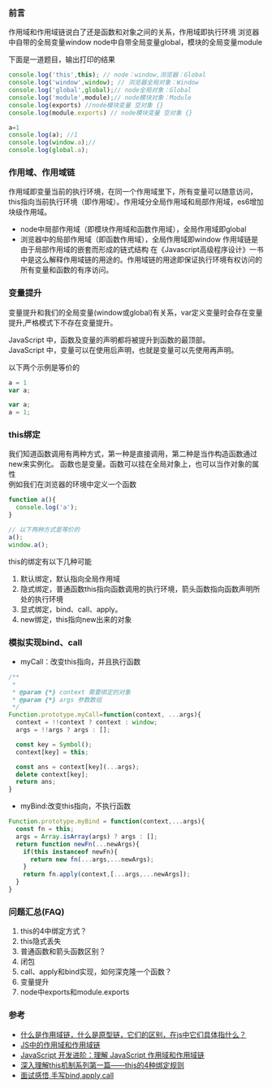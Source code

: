 ### 前言
作用域和作用域链说白了还是函数和对象之间的关系，作用域即执行环境
浏览器中自带的全局变量window
node中自带全局变量global，模块的全局变量module

下面是一道题目，输出打印的结果
```js
console.log('this',this); // node：window,浏览器：Global
console.log('window',window); // 浏览器全局对象：Window
console.log('global',global);// node全局对象：Global
console.log('module',module);// node模块对象：Module
console.log(exports) //node模块变量 空对象 {}
console.log(module.exports) // node模块变量 空对象 {}

```
```js
a=1
console.log(a); //1
console.log(window.a);//
console.log(global.a);
```

### 作用域、作用域链 
作用域即变量当前的执行环境，在同一个作用域里下，所有变量可以随意访问，this指向当前执行环境（即作用域）。作用域分全局作用域和局部作用域，es6增加块级作用域。
- node中局部作用域（即模块作用域和函数作用域），全局作用域即global
- 浏览器中的局部作用域（即函数作用域），全局作用域即window
作用域链是由于局部作用域的嵌套而形成的链式结构
在《Javascript高级程序设计》一书中是这么解释作用域链的用途的。作用域链的用途即保证执行环境有权访问的所有变量和函数的有序访问。 

### 变量提升
变量提升和我们的全局变量(window或global)有关系，var定义变量时会存在变量提升,严格模式下不存在变量提升。  

JavaScript 中，函数及变量的声明都将被提升到函数的最顶部。  
JavaScript 中，变量可以在使用后声明，也就是变量可以先使用再声明。  


以下两个示例是等价的
```js
a = 1
var a;
```
```js
var a;
a = 1;
```

### this绑定
我们知道函数调用有两种方式，第一种是直接调用，第二种是当作构造函数通过new来实例化。
函数也是变量。函数可以挂在全局对象上，也可以当作对象的属性  
例如我们在浏览器的环境中定义一个函数
```js
function a(){
  console.log('a');
}

// 以下两种方式是等价的
a();
window.a();
```

this的绑定有以下几种可能  
1. 默认绑定，默认指向全局作用域
2. 隐式绑定，普通函数this指向函数调用的执行环境，箭头函数指向函数声明所处的执行环境
3. 显式绑定，bind、call、apply。
4. new绑定，this指向new出来的对象

### 模拟实现bind、call
- myCall：改变this指向，并且执行函数
```js
/**
 * 
 * @param {*} context 需要绑定的对象
 * @param {*} args 参数数组 
 */
Function.prototype.myCall=function(context, ...args){
  context = !!context ? context : window;
  args = !!args ? args : [];

  const key = Symbol();
  context[key] = this;

  const ans = context[key](...args);
  delete context[key];
  return ans;
}
```
- myBind:改变this指向，不执行函数
```js
Function.prototype.myBind = function(context,...args){
  const fn = this;
  args = Array.isArray(args) ? args : [];
  return function newFn(...newArgs){
    if(this instanceof newFn){
      return new fn(...args,...newArgs);
    }
    return fn.apply(context,[...args,...newArgs]);
  }
}
```

### 问题汇总(FAQ)
1. this的4中绑定方式？
2. this隐式丢失
2. 普通函数和箭头函数区别？
3. 闭包
4. call、apply和bind实现，如何深克隆一个函数？
5. 变量提升
6. node中exports和module.exports

### 参考  
- [什么是作用域链，什么是原型链，它们的区别，在js中它们具体指什么？](https://www.cnblogs.com/pssp/p/5204324.html)  
- [JS中的作用域和作用域链](https://www.cnblogs.com/leftJS/p/11067908.html)  
- [JavaScript 开发进阶：理解 JavaScript 作用域和作用域链](https://www.cnblogs.com/lhb25/archive/2011/09/06/javascript-scope-chain.html)  
- [深入理解this机制系列第一篇——this的4种绑定规则](https://www.cnblogs.com/xiaohuochai/p/5735901.html)
- [面试感悟,手写bind,apply,call](https://juejin.cn/post/6844903891092389901#heading-11)